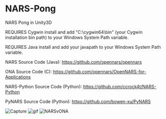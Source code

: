 # NARS-Pong
NARS Pong in Unity3D

REQUIRES Cygwin install and add "C:\cygwin64\bin" (your Cygwin installation bin path) to your Windows System Path variable.

REQUIRES Java install and add your javapath to your Windows System Path variable.

NARS Source Code (Java): https://github.com/opennars/opennars

ONA Source Code (C): https://github.com/opennars/OpenNARS-for-Applications

NARS-Python Source Code (Python): https://github.com/ccrock4t/NARS-Python

PyNARS Source Code (Python): https://github.com/bowen-xu/PyNARS

![Capture](https://github.com/ccrock4t/NARS-Pong/assets/15344554/5f25f98a-845a-43cc-945d-8b864b84f7ca)
![gif](https://user-images.githubusercontent.com/15344554/95002425-d4067a80-05a1-11eb-9622-cf8ec649ad5a.gif)
![NARSvONA](https://user-images.githubusercontent.com/15344554/95002426-d49f1100-05a1-11eb-8e05-689ecf7b058a.gif)
